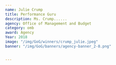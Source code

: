 ```yaml
---
name: Julie Crump
title: Performance Guru
description: Ms. Crump......
agency: Office of Management and Budget
category: omb
award: Agency
Year: 2018
image: "/img/GoG/winners/crump_julie.jpeg"
banner: "/img/GoG/banners/agency-banner_2-8.png"


---
```

